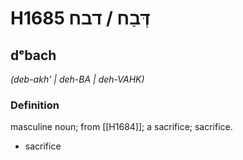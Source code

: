 # H1685 דְּבַח / דבח

## dᵉbach

_(deb-akh' | deh-BA | deh-VAHK)_

### Definition

masculine noun; from [[H1684]]; a sacrifice; sacrifice.

- sacrifice
